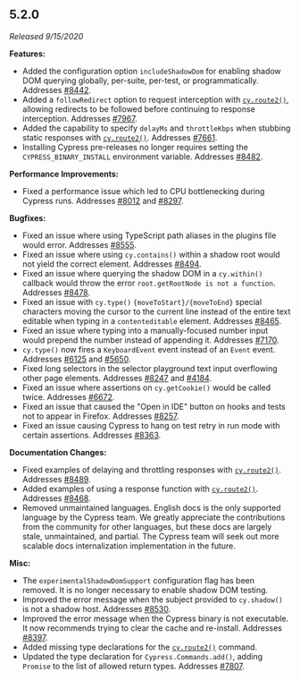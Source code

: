 ## 5.2.0

_Released 9/15/2020_

**Features:**

- Added the configuration option `includeShadowDom` for enabling shadow DOM
  querying globally, per-suite, per-test, or programmatically. Addresses
  [#8442](https://github.com/cypress-io/cypress/issues/8442).
- Added a `followRedirect` option to request interception with
  [`cy.route2()`](http), allowing redirects to be followed before continuing to
  response interception. Addresses
  [#7967](https://github.com/cypress-io/cypress/issues/7967).
- Added the capability to specify `delayMs` and `throttleKbps` when stubbing
  static responses with [`cy.route2()`](http). Addresses
  [#7661](https://github.com/cypress-io/cypress/issues/7661).
- Installing Cypress pre-releases no longer requires setting the
  `CYPRESS_BINARY_INSTALL` environment variable. Addresses
  [#8482](https://github.com/cypress-io/cypress/issues/8482).

**Performance Improvements:**

- Fixed a performance issue which led to CPU bottlenecking during Cypress runs.
  Addresses [#8012](https://github.com/cypress-io/cypress/issues/8012) and
  [#8297](https://github.com/cypress-io/cypress/issues/8297).

**Bugfixes:**

- Fixed an issue where using TypeScript path aliases in the plugins file would
  error. Addresses [#8555](https://github.com/cypress-io/cypress/issues/8555).
- Fixed an issue where using `cy.contains()` within a shadow root would not
  yield the correct element. Addresses
  [#8494](https://github.com/cypress-io/cypress/issues/8494).
- Fixed an issue where querying the shadow DOM in a `cy.within()` callback would
  throw the error `root.getRootNode is not a function`. Addresses
  [#8478](https://github.com/cypress-io/cypress/issues/8478).
- Fixed an issue with `cy.type()` `{moveToStart}/{moveToEnd}` special characters
  moving the cursor to the current line instead of the entire text editable when
  typing in a `contenteditable` element. Addresses
  [#8465](https://github.com/cypress-io/cypress/issues/8465).
- Fixed an issue where typing into a manually-focused number input would prepend
  the number instead of appending it. Addresses
  [#7170](https://github.com/cypress-io/cypress/issues/7170).
- `cy.type()` now fires a `KeyboardEvent` event instead of an `Event` event.
  Addresses [#6125](https://github.com/cypress-io/cypress/issues/6125) and
  [#5650](https://github.com/cypress-io/cypress/issues/5650).
- Fixed long selectors in the selector playground text input overflowing other
  page elements. Addresses
  [#8247](https://github.com/cypress-io/cypress/issues/8247) and
  [#4184](https://github.com/cypress-io/cypress/issues/4184).
- Fixed an issue where assertions on `cy.getCookie()` would be called twice.
  Addresses [#6672](https://github.com/cypress-io/cypress/issues/6672).
- Fixed an issue that caused the "Open in IDE" button on hooks and tests not to
  appear in Firefox. Addresses
  [#8257](https://github.com/cypress-io/cypress/issues/8257).
- Fixed an issue causing Cypress to hang on test retry in run mode with certain
  assertions. Addresses
  [#8363](https://github.com/cypress-io/cypress/issues/8363).

**Documentation Changes:**

- Fixed examples of delaying and throttling responses with
  [`cy.route2()`](http). Addresses
  [#8489](https://github.com/cypress-io/cypress/issues/8489).
- Added examples of using a response function with [`cy.route2()`](http).
  Addresses [#8468](https://github.com/cypress-io/cypress/issues/8468).
- Removed unmaintained languages. English docs is the only supported language by
  the Cypress team. We greatly appreciate the contributions from the community
  for other languages, but these docs are largely stale, unmaintained, and
  partial. The Cypress team will seek out more scalable docs internalization
  implementation in the future.

**Misc:**

- The `experimentalShadowDomSupport` configuration flag has been removed. It is
  no longer necessary to enable shadow DOM testing.
- Improved the error message when the subject provided to `cy.shadow()` is not a
  shadow host. Addresses
  [#8530](https://github.com/cypress-io/cypress/issues/8530).
- Improved the error message when the Cypress binary is not executable. It now
  recommends trying to clear the cache and re-install. Addresses
  [#8397](https://github.com/cypress-io/cypress/issues/8397).
- Added missing type declarations for the [`cy.route2()`](http) command.
- Updated the type declaration for `Cypress.Commands.add()`, adding `Promise` to
  the list of allowed return types. Addresses
  [#7807](https://github.com/cypress-io/cypress/issues/7807).
